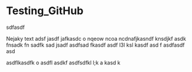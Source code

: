 # Testing_GitHub

sdfasdf

Nejaky text adsf jasdf jafkasdc o nqeow ncoa ncdnafjkasndf knsdjkf asdk fnsadk fn
sadfk sad jsadf
 asdfsad fkasdf 
asdf 
l3l ksl kasdf
asd f
asdfasdf asd 

asdflkasdfk o
asdfl asdkf 
asdfsdfkl l;k
a kasd
k